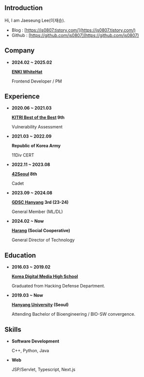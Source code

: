 ## Introduction

Hi, I am Jaeseung Lee(이재승).

- Blog : [https://js0807.tistory.com/](https://js0807.tistory.com/)
- Github : [https://github.com/js0807](https://github.com/js0807)

## Company

- **2024.02 ~ 2025.02**

    **[ENKI WhiteHat](https://www.enki.co.kr/)**

    Frontend Developer / PM

## Experience

- **2020.06 ~ 2021.03**

    **[KITRI Best of the Best](https://www.kitribob.kr/) 9th**
    
    Vulnerability Assessment

- **2021.03 ~ 2022.09**

    **Republic of Korea Army**
    
    11Div CERT

- **2022.11 ~ 2023.08**

    **[42Seoul](https://42seoul.kr/seoul42/main/view) 8th**
    
    Cadet

- **2023.09 ~ 2024.08**

    **[GDSC Hanyang](https://www.instagram.com/gdsc_hanyang/) 3rd (23-24)**
    
    General Member (ML/DL)

- **2024.02 ~ Now**

    **[Harang](https://www.instagram.com/gdsc_hanyang/) (Social Cooperative)**
    
    General Director of Technology

## Education

- **2016.03 ~ 2019.02**

    **[Korea Digital Media High School](https://www.dimigo.hs.kr/)**

    Graduated from Hacking Defense Department.

- **2019.03 ~ Now**

    **[Hanyang University](https://www.hanyang.ac.kr/) (Seoul)**

    Attending Bachelor of Bioengineering / BIO-SW convergence.

## Skills

- **Software Development**

    C++, Python, Java

- **Web**

    JSP/Servlet, Typescript, Next.js
